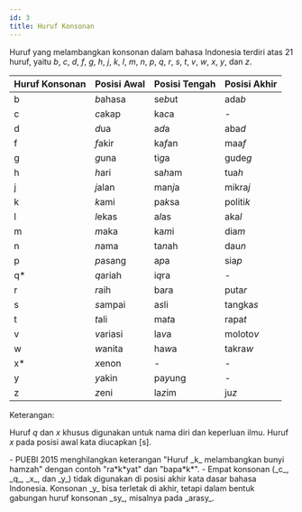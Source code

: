 ```yaml
---
id: 3
title: Huruf Konsonan
---
```


Huruf yang melambangkan konsonan dalam bahasa Indonesia terdiri atas 21 huruf, yaitu _b_, _c_, _d_, _f_, _g_, _h_, _j_, _k_, _l_, _m_, _n_, _p_, _q_, _r_, _s_, _t_, _v_, _w_, _x_, _y_, dan _z_.

| Huruf Konsonan | Posisi Awal | Posisi Tengah | Posisi Akhir |
| -------------- | ----------- | ------------- | ------------ |
| b              | *b*ahasa    | se*b*ut       | ada*b*       |
| c              | *c*akap     | ka*c*a        | -            |
| d              | *d*ua       | a*d*a         | aba*d*       |
| f              | *f*akir     | ka*f*an       | maa*f*       |
| g              | *g*una      | ti*g*a        | gude*g*      |
| h              | *h*ari      | sa*h*am       | tua*h*       |
| j              | *j*alan     | man*j*a       | mikra*j*     |
| k              | *k*ami      | pa*k*sa       | politi*k*    |
| l              | *l*ekas     | a*l*as        | aka*l*       |
| m              | *m*aka      | ka*m*i        | dia*m*       |
| n              | *n*ama      | ta*n*ah       | dau*n*       |
| p              | *p*asang    | a*p*a         | sia*p*       |
| q\*            | *q*ariah    | i*q*ra        | -            |
| r              | *r*aih      | ba*r*a        | puta*r*      |
| s              | *s*ampai    | a*s*li        | tangka*s*    |
| t              | *t*ali      | ma*t*a        | rapa*t*      |
| v              | *v*ariasi   | la*v*a        | moloto*v*    |
| w              | *w*anita    | ha*w*a        | takra*w*     |
| x\*            | *x*enon     | -             | -            |
| y              | *y*akin     | pa*y*ung      | -            |
| z              | *z*eni      | la*z*im       | ju*z*        |

Keterangan:

Huruf _q_ dan _x_ khusus digunakan untuk nama diri dan keperluan ilmu. Huruf _x_ pada posisi awal kata diucapkan [s].

<Note>
- PUEBI 2015 menghilangkan keterangan "Huruf _k_ melambangkan bunyi hamzah" dengan contoh "ra*k*yat" dan "bapa*k*".
- Empat konsonan (_c_, _q_, _x_, dan _y_) tidak digunakan di posisi akhir kata dasar bahasa Indonesia. Konsonan _y_ bisa terletak di akhir, tetapi dalam bentuk gabungan huruf konsonan _sy_, misalnya pada _arasy_.
</Note>
